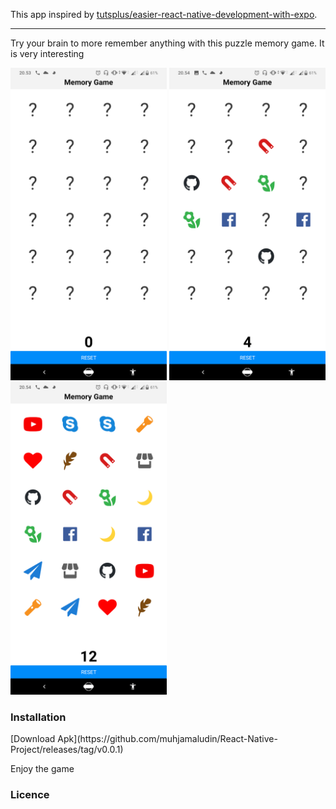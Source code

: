 This app inspired by [tutsplus/easier-react-native-development-with-expo](https://github.com/tutsplus/easier-react-native-development-with-expo). 
<hr />

Try your brain to more remember anything with this puzzle memory game. It is very interesting <br />

<img src="https://github.com/muhjamaludin/React-Native-Project/blob/master/MemoryGame/assets/screenshot/Screenshot_20200517-205338.png" alt="Close All" title="A cute kitten" width="250" height="500" />

<img src="https://github.com/muhjamaludin/React-Native-Project/blob/master/MemoryGame/assets/screenshot/Screenshot_20200517-205410.png" alt="Open Some Memory" title="A cute kitten" width="250" height="500" />

<img src="https://github.com/muhjamaludin/React-Native-Project/blob/master/MemoryGame/assets/screenshot/Screenshot_20200517-205447.png" alt="Open All" title="A cute kitten" width="250" height="500" />

<h3>Installation</h3>
[Download Apk](https://github.com/muhjamaludin/React-Native-Project/releases/tag/v0.0.1) 

Enjoy the game

<h3> Licence </h3>

	
